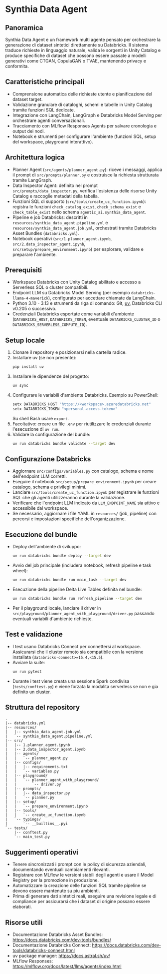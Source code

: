 # Synthia Data Agent

## Panoramica
Synthia Data Agent e un framework multi agente pensato per orchestrare la generazione di dataset sintetici direttamente su Databricks. Il sistema traduce richieste in linguaggio naturale, valida le sorgenti in Unity Catalog e produce specifiche di dataset che possono essere passate a modelli generativi come CTGAN, CopulaGAN o TVAE, mantenendo privacy e conformita.

## Caratteristiche principali
- Comprensione automatica delle richieste utente e pianificazione del dataset target.
- Validazione granulare di cataloghi, schemi e tabelle in Unity Catalog tramite funzioni SQL dedicate.
- Integrazione con LangChain, LangGraph e Databricks Model Serving per orchestrare agenti conversazionali.
- Tracciamento con MLflow Responses Agents per salvare cronologia e output dei nodi.
- Notebook e strumenti per configurare l'ambiente (funzioni SQL, setup del workspace, playground interattivo).

## Architettura logica
- Planner Agent (`src/agents/planner_agent.py`): riceve i messaggi, applica il prompt di `src/prompts/planner.py` e costruisce la richiesta strutturata tramite LangGraph.
- Data Inspector Agent: definito nel prompt `src/prompts/data_inspector.py`, verifica l'esistenza delle risorse Unity Catalog e raccoglie metadati della tabella.
- Funzioni SQL di supporto (`src/tools/create_uc_function.ipynb`): registra le funzioni `check_catalog_exist`, `check_schema_exist` e `check_table_exist` nello schema `agentic_ai.synthia_data_agent`.
- Pipeline e job Databricks: descritti in `resources/synthia_data_agent.pipeline.yml` e `resources/synthia_data_agent.job.yml`, orchestrati tramite Databricks Asset Bundles (`databricks.yml`).
- Notebook operativi (`src/1.planner_agent.ipynb`, `src/2.data_inspector_agent.ipynb`, `src/setup/prepare_environment.ipynb`) per esplorare, validare e preparare l'ambiente.

## Prerequisiti
- Workspace Databricks con Unity Catalog abilitato e accesso a Serverless SQL o cluster compatibili.
- Endpoint LLM su Databricks Model Serving (per esempio `databricks-llama-4-maverick`), configurato per accettare chiamate da LangChain.
- Python 3.10 - 3.13 e strumenti da riga di comando: Git, [uv](https://docs.astral.sh/uv/), Databricks CLI v0.205 o successivo.
- Credenziali Databricks esportate come variabili d'ambiente (`DATABRICKS_HOST`, `DATABRICKS_TOKEN`, eventuale `DATABRICKS_CLUSTER_ID` o `DATABRICKS_SERVERLESS_COMPUTE_ID`).

## Setup locale
1. Clonare il repository e posizionarsi nella cartella radice.
2. Installare uv (se non presente):  
   ```bash
   pip install uv
   ```
3. Installare le dipendenze del progetto:  
   ```bash
   uv sync
   ```
4. Configurare le variabili d'ambiente Databricks. Esempio su PowerShell:  
   ```powershell
   setx DATABRICKS_HOST "https://<workspace>.azuredatabricks.net"
   setx DATABRICKS_TOKEN "<personal-access-token>"
   ```
   Su shell Bash usare `export`.
5. Facoltativo: creare un file `.env` per riutilizzare le credenziali durante l'esecuzione di `uv run`.
6. Validare la configurazione del bundle:  
   ```bash
   uv run databricks bundle validate --target dev
   ```

## Configurazione Databricks
- Aggiornare `src/configs/variables.py` con catalogo, schema e nome dell'endpoint LLM corretti.
- Eseguire il notebook `src/setup/prepare_environment.ipynb` per creare catalogo, schema e privilegi minimi.
- Lanciare `src/tools/create_uc_function.ipynb` per registrare le funzioni SQL che gli agenti utilizzeranno durante la validazione.
- Verificare che l'endpoint LLM indicato da `LLM_ENDPOINT_NAME` sia attivo e accessibile dal workspace.
- Se necessario, aggiornare i file YAML in `resources/` (job, pipeline) con percorsi e impostazioni specifiche dell'organizzazione.

## Esecuzione del bundle
- Deploy dell'ambiente di sviluppo:  
  ```bash
  uv run databricks bundle deploy --target dev
  ```
- Avvio del job principale (includera notebook, refresh pipeline e task wheel):  
  ```bash
  uv run databricks bundle run main_task --target dev
  ```
- Esecuzione della pipeline Delta Live Tables definita nel bundle:  
  ```bash
  uv run databricks bundle run refresh_pipeline --target dev
  ```
- Per il playground locale, lanciare il driver in `src/playground/planner_agent_with_playground/driver.py` passando eventuali variabili d'ambiente richieste.

## Test e validazione
- I test usano Databricks Connect per connettersi al workspace. Assicurarsi che il cluster remoto sia compatibile con la versione installata (`databricks-connect>=15.4,<15.5`).
- Avviare la suite:  
  ```bash
  uv run pytest
  ```
- Durante i test viene creata una sessione Spark condivisa (`tests/conftest.py`) e viene forzata la modalita serverless se non e gia definito un cluster.

## Struttura del repository
```text
.
|-- databricks.yml
|-- resources/
|   |-- synthia_data_agent.job.yml
|   `-- synthia_data_agent.pipeline.yml
|-- src/
|   |-- 1.planner_agent.ipynb
|   |-- 2.data_inspector_agent.ipynb
|   |-- agents/
|   |   `-- planner_agent.py
|   |-- configs/
|   |   |-- requirements.txt
|   |   `-- variables.py
|   |-- playground/
|   |   `-- planner_agent_with_playground/
|   |       `-- driver.py
|   |-- prompts/
|   |   |-- data_inspector.py
|   |   `-- planner.py
|   |-- setup/
|   |   `-- prepare_environment.ipynb
|   |-- tools/
|   |   `-- create_uc_function.ipynb
|   `-- typings/
|       `-- __builtins__.pyi
`-- tests/
    |-- conftest.py
    `-- main_test.py
```

## Suggerimenti operativi
- Tenere sincronizzati i prompt con le policy di sicurezza aziendali, documentando eventuali cambiamenti rilevanti.
- Registrare con MLflow le versioni stabili degli agenti e usare il Model Registry per la promozione in produzione.
- Automatizzare la creazione delle funzioni SQL tramite pipeline se devono essere mantenute su piu ambienti.
- Prima di generare dati sintetici reali, eseguire una revisione legale e di compliance per assicurarsi che i dataset di origine possano essere elaborati.

## Risorse utili
- Documentazione Databricks Asset Bundles: https://docs.databricks.com/dev-tools/bundles/
- Documentazione Databricks Connect: https://docs.databricks.com/dev-tools/databricks-connect.html
- uv package manager: https://docs.astral.sh/uv/
- MLflow Responses: https://mlflow.org/docs/latest/llms/agents/index.html

